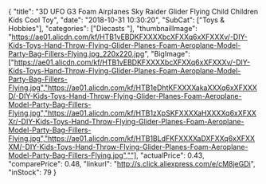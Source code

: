 {
	"title": "3D UFO G3 Foam Airplanes Sky Raider Glider Flying Child Children Kids Cool Toy",
	"date": "2018-10-31 10:30:20",
	"SubCat": ["Toys & Hobbies"],
	"categories": ["Diecasts "],
	"thumbnailImage": "https://ae01.alicdn.com/kf/HTB1vEBDKFXXXXbcXFXXq6xXFXXXv/-DIY-Kids-Toys-Hand-Throw-Flying-Glider-Planes-Foam-Aeroplane-Model-Party-Bag-Fillers-Flying.jpg_220x220.jpg",
	"BigImage": ["https://ae01.alicdn.com/kf/HTB1vEBDKFXXXXbcXFXXq6xXFXXXv/-DIY-Kids-Toys-Hand-Throw-Flying-Glider-Planes-Foam-Aeroplane-Model-Party-Bag-Fillers-Flying.jpg","https://ae01.alicdn.com/kf/HTB1eDhtKFXXXXakaXXXq6xXFXXXD/-DIY-Kids-Toys-Hand-Throw-Flying-Glider-Planes-Foam-Aeroplane-Model-Party-Bag-Fillers-Flying.jpg","https://ae01.alicdn.com/kf/HTB1zXpSKFXXXXaHXXXXq6xXFXXXr/-DIY-Kids-Toys-Hand-Throw-Flying-Glider-Planes-Foam-Aeroplane-Model-Party-Bag-Fillers-Flying.jpg","https://ae01.alicdn.com/kf/HTB1BLdFKFXXXXaDXFXXq6xXFXXXM/-DIY-Kids-Toys-Hand-Throw-Flying-Glider-Planes-Foam-Aeroplane-Model-Party-Bag-Fillers-Flying.jpg",""],
	"actualPrice": 0.43,
	"comparePrice": 0.48,
	"linkurl": "http://s.click.aliexpress.com/e/cM8jeGDi",
	"inStock": 79
}
